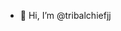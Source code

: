 - 👋 Hi, I’m @tribalchiefjj

<!---
tribalchiefjj/tribalchiefjj is a ✨ special ✨ repository because its `README.md` (this file) appears on your GitHub profile.
You can click the Preview link to take a look at your changes.
--->
